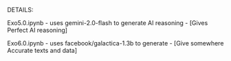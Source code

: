 
DETAILS:

Exo5.0.ipynb - uses gemini-2.0-flash to generate AI reasoning - [Gives Perfect AI reasoning]  


Exo6.0.ipynb - uses facebook/galactica-1.3b to generate - [Give somewhere Accurate texts and data]


